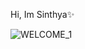  Hi, Im Sinthya:sparkles:
 
![WELCOME_1](https://user-images.githubusercontent.com/94208959/155492823-6d09765d-e745-4ddc-a67b-9275dc475a42.jpg)
